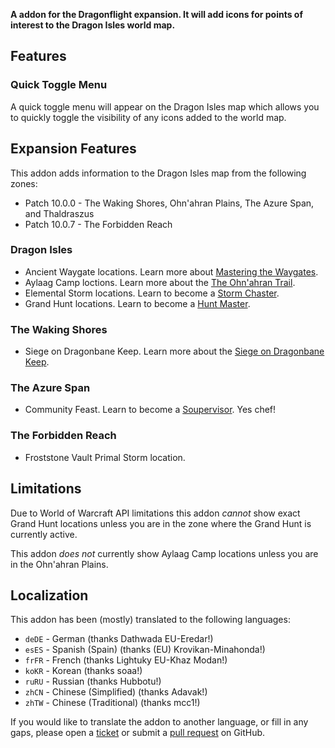 **A addon for the Dragonflight expansion. It will add icons for points of interest to the Dragon Isles world map.**

## Features

### Quick Toggle Menu

A quick toggle menu will appear on the Dragon Isles map which allows you to quickly toggle the visibility of any icons added to the world map.

## Expansion Features

This addon adds information to the Dragon Isles map from the following zones:

* Patch 10.0.0 - The Waking Shores, Ohn'ahran Plains, The Azure Span, and Thaldraszus
* Patch 10.0.7 - The Forbidden Reach

### Dragon Isles

* Ancient Waygate locations. Learn more about [Mastering the Waygates](https://www.wowhead.com/achievement=16292/mastering-the-waygates).
* Aylaag Camp loctions. Learn more about the [The Ohn'ahran Trail](https://www.wowhead.com/achievement=16462/the-ohnahran-trail).
* Elemental Storm locations. Learn to become a [Storm Chaster](https://www.wowhead.com/achievement=16490/storm-chaser).
* Grand Hunt locations. Learn to become a [Hunt Master](https://www.wowhead.com/achievement=16540/hunt-master).

### The Waking Shores

* Siege on Dragonbane Keep. Learn more about the [Siege on Dragonbane Keep](https://www.wowhead.com/achievement=16411/siege-on-dragonbane-keep-home-sweet-home).

### The Azure Span

* Community Feast. Learn to become a [Soupervisor](https://www.wowhead.com/achievement=16443/soupervisor). Yes chef!

### The Forbidden Reach

* Froststone Vault Primal Storm location.

## Limitations

Due to World of Warcraft API limitations this addon _cannot_ show exact Grand Hunt locations unless you are in the zone where the Grand Hunt is currently active.

This addon _does not_ currently show Aylaag Camp locations unless you are in the Ohn'ahran Plains.

## Localization

This addon has been (mostly) translated to the following languages:

* `deDE` - German (thanks Dathwada EU-Eredar!)
* `esES` - Spanish (Spain) (thanks (EU) Krovikan-Minahonda!)
* `frFR` - French (thanks Lightuky EU-Khaz Modan!)
* `koKR` - Korean (thanks soaa!)
* `ruRU` - Russian (thanks Hubbotu!)
* `zhCN` - Chinese (Simplified) (thanks Adavak!)
* `zhTW` - Chinese (Traditional) (thanks mcc1!)

If you would like to translate the addon to another language, or fill in any gaps, please open a [ticket](https://github.com/wyldclaw/betterworldmap-dragonflight/issues) or submit a [pull request](https://github.com/wyldclaw/betterworldmap-dragonflight/pulls) on GitHub.
